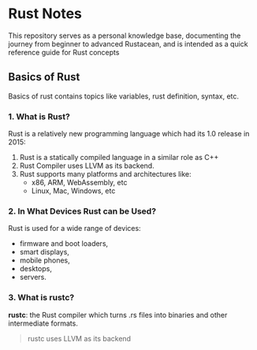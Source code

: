 # Rust Notes
This repository serves as a personal knowledge base, documenting the journey from beginner to advanced Rustacean, and is intended as a quick reference guide for Rust concepts

## Basics of Rust
Basics of rust contains topics like variables, rust definition, syntax, etc.

### 1. What is Rust?
Rust is a relatively new programming language which had its 1.0 release in 2015:

   1. Rust is a statically compiled language in a similar role as C++
   2. Rust Compiler uses LLVM as its backend.
   3. Rust supports many platforms and architectures like:
        - x86, ARM, WebAssembly, etc
        - Linux, Mac, Windows, etc

### 2. In What Devices Rust can be Used? 
Rust is used for a wide range of devices:
   - firmware and boot loaders,
   - smart displays,
   - mobile phones,
   - desktops,
   - servers.

### 3. What is rustc?
**rustc**: the Rust compiler which turns .rs files into binaries and other intermediate formats.
  > rustc uses LLVM as its backend


